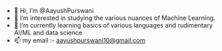 - 👋 Hi, I’m @AayushPurswani
- 👀 I’m interested in studying the various nuances of Machine Learning. 
- 🌱 I’m currently learning basics of various languages and rudimentary AI/ML and data science
- 📫 my email :- aayushpurswani10@gmail.com

<!---
AayushPurswani/AayushPurswani is a ✨ special ✨ repository because its `README.md` (this file) appears on your GitHub profile.
You can click the Preview link to take a look at your changes.
--->
